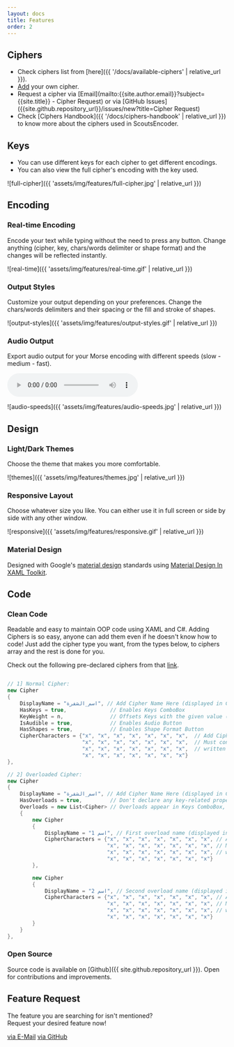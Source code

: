 ```yaml
---
layout: docs
title: Features
order: 2
---
```


## Ciphers

- Check ciphers list from [here]({{ '/docs/available-ciphers' | relative_url }}).
- [Add](#clean-code) your own cipher.
- Request a cipher via [Email](mailto:{{site.author.email}}?subject={{site.title}} - Cipher Request) or via [GitHub Issues]({{site.github.repository_url}}/issues/new?title=Cipher Request)
- Check [Ciphers Handbook]({{ '/docs/ciphers-handbook' | relative_url }}) to know more about the ciphers used in ScoutsEncoder.

## Keys

- You can use different keys for each cipher to get different encodings.
- You can also view the full cipher's encoding with the key used.

![full-cipher]({{ 'assets/img/features/full-cipher.jpg' | relative_url }})

## Encoding

### Real-time Encoding

Encode your text while typing without the need to press any button. Change anything (cipher, key, chars/words delimiter or shape format) and the changes will be reflected instantly.

![real-time]({{ 'assets/img/features/real-time.gif' | relative_url }})

### Output Styles

Customize your output depending on your preferences. Change the chars/words delimiters and their spacing or the fill and stroke of shapes.

![output-styles]({{ 'assets/img/features/output-styles.gif' | relative_url }})

### Audio Output

Export audio output for your Morse encoding with different speeds (slow - medium - fast).

<div class="col my-3 p-0">
    <audio class="w-100" controls>
        <source src="{{ 'assets/wav/MorseCode.wav' | relative_url }}" type="audio/wav">
    </audio>
</div>

![audio-speeds]({{ 'assets/img/features/audio-speeds.jpg' | relative_url }})

## Design

### Light/Dark Themes

Choose the theme that makes you more comfortable.

![themes]({{ 'assets/img/features/themes.jpg'  | relative_url }})

### Responsive Layout

Choose whatever size you like. You can either use it in full screen or side by side with any other window.

![responsive]({{ 'assets/img/features/responsive.gif' | relative_url }})

### Material Design

Designed with Google's [material design](https://material.io/design/) standards using [Material Design In XAML Toolkit](https://github.com/MaterialDesignInXAML/MaterialDesignInXamlToolkit).

## Code

### Clean Code

Readable and easy to maintain OOP code using XAML and C#. Adding Ciphers is so easy, anyone can add them even if he doesn't know how to code! Just add the cipher type you want, from the types below, to ciphers array and the rest is done for you.

Check out the following pre-declared ciphers from that [link](https://github.com/yousinix/ScoutsEncoder/blob/d19c185cb6046c8969ddf68125a90e116da8f88a/ScoutsEncoder/MainWindow.xaml.cs#L42-L212).

```c#

// 1] Normal Cipher:
new Cipher
{
    DisplayName = "اسم_الشفرة", // Add Cipher Name Here (displayed in Ciphers ComboBox)
    HasKeys = true,              // Enables Keys ComboBox
    KeyWeight = n,               // Offsets Keys with the given value (n) where:  0 < n < 28
    IsAudible = true,            // Enables Audio Button
    HasShapes = true,            // Enables Shape Format Button
    CipherCharacters = {"x", "x", "x", "x", "x", "x", "x",  // Add Cipher body Here.
                        "x", "x", "x", "x", "x", "x", "x",  // Must contain 28 values,
                        "x", "x", "x", "x", "x", "x", "x",  // written in an array form
                        "x", "x", "x", "x", "x", "x", "x"}
},

// 2] Overloaded Cipher:
new Cipher
{
    DisplayName = "اسم_الشفرة", // Add Cipher Name Here (displayed in Ciphers ComboBox)
    HasOverloads = true,         // Don't declare any key-related property or CipherCharacters property
    Overloads = new List<Cipher> // Overloads appear in Keys ComboBox, and are initialized as a list
    {
        new Cipher
        {
            DisplayName = "اسم 1", // First overload name (displayed in Keys ComboBox)
            CipherCharacters = {"x", "x", "x", "x", "x", "x", "x", // Add First overload body Here.
                                "x", "x", "x", "x", "x", "x", "x", // Must contain 28 values,
                                "x", "x", "x", "x", "x", "x", "x", // written in an array form
                                "x", "x", "x", "x", "x", "x", "x"}
        },

        new Cipher
        {
            DisplayName = "اسم 2", // Second overload name (displayed in Keys ComboBox)
            CipherCharacters = {"x", "x", "x", "x", "x", "x", "x", // Add Second overload body Here.
                                "x", "x", "x", "x", "x", "x", "x", // Must contain 28 values,
                                "x", "x", "x", "x", "x", "x", "x", // written in an array form
                                "x", "x", "x", "x", "x", "x", "x"}
        }
    }
},

```

### Open Source

Source code is available on [Github]({{ site.github.repository_url }}). Open for contributions and improvements.

## Feature Request

The feature you are searching for isn't mentioned?<br/>
Request your desired feature now!

<a class="btn btn-primary" href="mailto:{{ site.author.email }}?subject={{ site.title }} | Feature Request">via E-Mail</a>
<a class="btn btn-primary" href="{{ site.github.repository_url }}/issues/new?title=Feature Request">via GitHub</a>
